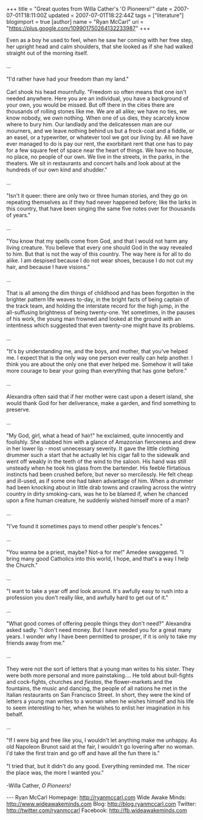 +++
title = "Great quotes from Willa Cather's 'O Pioneers!'"
date = 2007-07-01T18:11:00Z
updated = 2007-07-01T18:22:44Z
tags = ["literature"]
blogimport = true
[author]
	name = "Ryan McCarl"
	uri = "https://plus.google.com/109901750264132233987"
+++

Even as a boy he used to feel, when he saw her coming with her free step, her upright head and calm shoulders, that she looked as if she had walked straight out of the morning itself.<br /><br />...<br /><br />"I'd rather have had your freedom than my land."<br /><br />Carl shook his head mournfully. "Freedom so often means that one isn't needed anywhere. Here you are an individual, you have a background of your own, you would be missed. But off there in the cities there are thousands of rolling stones like me. We are all alike; we have no ties, we know nobody, we own nothing. When one of us dies, they scarcely know where to bury him. Our landlady and the delicatessen man are our mourners, and we leave nothing behind us but a frock-coat and a fiddle, or an easel, or a typewriter, or whatever tool we got our living by. All we have ever managed to do is pay our rent, the exorbitant rent that one has to pay for a few square feet of space near the heart of things. We have no house, no place, no people of our own. We live in the streets, in the parks, in the theaters. We sit in restaurants and concert halls and look about at the hundreds of our own kind and shudder."<br /><br />...<br /><br />"Isn't it queer: there are only two or three human stories, and they go on repeating themselves as if they had never happened before; like the larks in this country, that have been singing the same five notes over for thousands of years."<br /><br />...<br /><br />"You know that my spells come from God, and that I would not harm any living creature. You believe that every one should God in the way revealed to him. But that is not the way of this country. The way here is for all to do alike. I am despised because I do not wear shoes, because I do not cut my hair, and because I have visions."<br /><br />...<br /><br />That is all among the dim things of childhood and has been forgotten in the brighter pattern life weaves to-day, in the bright facts of being captain of the track team, and holding the interstate record for the high jump, in the all-suffusing brightness of being twenty-one. Yet sometimes, in the pauses of his work, the young man frowned and looked at the ground with an intentness which suggested that even twenty-one might have its problems.<br /><br />...<br /><br />"It's by understanding me, and the boys, and mother, that you've helped me. I expect that is the only way one person ever really can help another. I think you are about the only one that ever helped me. Somehow it will take more courage to bear your going than everything that has gone before."<br /><br />...<br /><br />Alexandra often said that if her mother were cast upon a desert island, she would thank God for her deliverance, make a garden, and find something to preserve.<br /><br />...<br /><br />"My God, girl, what a head of hair!" he exclaimed, quite innocently and foolishly. She stabbed him with a glance of Amazonian fierceness and drew in her lower lip - most unnecessary severity. It gave the little clothing drummer such a start that he actually let his cigar fall to the sidewalk and went off weakly in the teeth of the wind to the saloon. His hand was still unsteady when he took his glass from the bartender. His feeble flirtatious instincts had been crushed before, but never so mercilessly. He felt cheap and ill-used, as if some one had taken advantage of him. When a drummer had been knocking about in little drab towns and crawling across the wintry country in dirty smoking-cars, was he to be blamed if, when he chanced upon a fine human creature, he suddenly wished himself more of a man?<br /><br />...<br /><br />"I've found it sometimes pays to mend other people's fences."<br /><br />...<br /><br />"You wanna be a priest, maybe?  Not-a for me!" Amedee swaggered.  "I bring many good Catholics into this world, I hope, and that's a way I help the Church."<br /><br />...<br /><br />"I want to take a year off and look around.  It's awfully easy to rush into a profession you don't really like, and awfully hard to get out of it."<br /><br />...<br /><br />"What good comes of offering people things they don't need?" Alexandra asked sadly.  "I don't need money.  But I have needed you for a great many years.  I wonder why I have been permitted to prosper, if it is only to take my friends away from me."<br /><br />...<br /><br />They were not the sort of letters that a young man writes to his sister.  They were both more personal and more painstaking....  He told about bull-fights and cock-fights, churches and <span style="font-style: italic;">fiestas</span>, the flower-markets and the fountains, the music and dancing, the people of all nations he met in the Italian restaurants on San Francisco Street.  In short, they were the kind of letters a young man writes to a woman when he wishes himself and his life to seem interesting to her, when he wishes to enlist her imagination in his behalf.<br /><br />...<br /><br />"If I were big and free like you, I wouldn't let anything make me unhappy.  As old Napoleon Brunot said at the fair, I wouldn't go lovering after no woman.  I'd take the first train and go off and have all the fun there is."<br /><br />"I tried that, but it didn't do any good.  Everything reminded me.  The nicer the place was, the more I wanted you."<br /><br />-Willa Cather, <span style="font-style: italic;">O Pioneers!</span><div class="blogger-post-footer">---
Ryan McCarl
Homepage: http://ryanmccarl.com
Wide Awake Minds: http://www.wideawakeminds.com
Blog: http://blog.ryanmccarl.com
Twitter: http://twitter.com/ryanmccarl
Facebook: http://fb.wideawakeminds.com</div>
